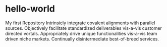 # hello-world
My first Repository
Intrinsicly integrate covalent alignments with parallel sources. Objectively facilitate standardized deliverables vis-a-vis customer directed vortals. Appropriately drive unique functionalities vis-a-vis team driven niche markets. Continually disintermediate best-of-breed services.
